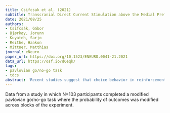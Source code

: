 ```yaml
---
title: Csifcsak et al. (2021)
subtitle: Transcranial Direct Current Stimulation above the Medial Prefrontal Cortex Facilitates Decision-Making following Periods of Low Outcome Controllability
date: 2021/08/25
authors:
- Csifcsák, Gábor
- Bjørkøy, Jorunn
- Kuyateh, Sarjo
- Reithe, Haakon
- Mittner, Matthias
journal: eNeuro
paper_url: https://doi.org/10.1523/ENEURO.0041-21.2021
data_url: https://osf.io/d6eqk/
tags:
- pavlovian go/no-go task
- tdcs
abstract: 'Recent studies suggest that choice behavior in reinforcement learning tasks is shaped by the level of outcome controllability. In particular, Pavlovian bias (PB) seems to be enhanced under low levels of control, manifesting in approach tendencies toward rewards and response inhibition when facing potential losses. The medial prefrontal cortex (mPFC) has been implicated both in evaluating outcome controllability and in the recruitment of cognitive control (CC) to suppress maladaptive PB during reinforcement learning. The current study tested whether high-definition transcranial direct current stimulation (HD-tDCS) above the mPFC of healthy humans can influence PB, and counteract the previously documented, deleterious behavioral effects of low outcome controllability on decision-making. In a preregistered, between-group, double-blind study (N = 103 adults, both sexes), we tested the interaction between controllability and HD-tDCS on parameters of choice behavior in a Go/NoGo task. Relative to sham stimulation, HD-tDCS resulted in more robust performance improvement following reduced control, an effect that was more pronounced in appetitive trials. In addition, we found evidence for weaker PB when HD-tDCS was administered during low controllability over outcomes. Computational modeling revealed that parameter estimates of learning rate and choice randomness were modulated by controllability, HD-tDCS and their interaction. Overall, these results highlight the potential of our HD-tDCS protocol for interfering with choice arbitration under low levels of control, resulting in more adaptive behavior.'
---
```


Data from a study in which N=103 participants completed a modified pavlovian go/no-go task where the probability of outcomes was modified across blocks of the experiment.
